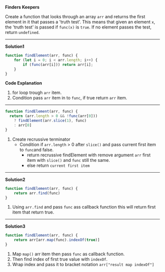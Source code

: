 **Finders Keepers**

Create a function that looks through an array `arr` and returns the first element in it that passes a 'truth test'. This means that given an element `x`, the 'truth test' is passed if `func(x)` is `true`. If no element passes the test, return `undefined`.

***
**Solution1**
```js
function findElement(arr, func) {
    for (let i = 0; i < arr.length; i++) {
        if (func(arr[i])) return arr[i];
    }
}
```
**Code Explanation**
1. for loop trough `arr` item.
2. Condition pass `arr` item in to `func`, if true return `arr` item.
***
```js
function findElement(arr, func) {
  return (arr.length > 0 && !func(arr[0]))
    ? findElement(arr.slice(1), func)
    : arr[0] 
}
```
1. Create recrussive terminator 
   - Condition if `arr.length` > 0 after `slice()` and pass current first item to `func`and false.
      - return recrussive findElement with remove argument `arr` first item with `slice()` and `func` still the same.
      - else return `current first item`
***
**Solution2**
```js
function findElement(arr, func) {
    return arr.find(func)
}
```
1. Using `arr.find` and pass `func` ass callback function this will return first item that return true.
***
**Solution3**
```js
function findElement(arr, func) {
    return arr[arr.map(func).indexOf(true)]
}
```
1. Map `map()` arr item then pass `func` as callback function.
2. Then find index of first true value with `indexOf`.
3. Wrap index and pass it to bracket notation `arr["result map indexOf"]`
   
